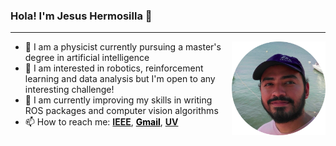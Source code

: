 ### Hola! I'm Jesus Hermosilla 👋
<hr>

<img align="right" width="150" src="img/profile.png">

- 📍 I am a physicist currently pursuing a master's degree in artificial intelligence
- 🌟 I am interested in robotics, reinforcement learning and data analysis but I'm open to any interesting challenge!
- 🧠 I am currently improving my skills in writing ROS packages and computer vision algorithms
- 📫 How to reach me: **<a href="mailto:jesus.hermosilla@ieee.org" >IEEE</a>**, **<a href="mailto:hermosilladiaz@gmail.com" style="color: black" >Gmail</a>**, **<a href="mailto:zs21000457@estudiantes.uv.mx" >UV</a>**
